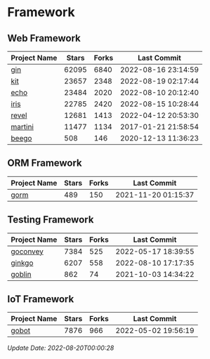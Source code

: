 # Framework

## Web Framework
| Project Name | Stars | Forks | Last Commit |
| ------------ | ----- | ----- | ----------- |
| [gin](https://github.com/gin-gonic/gin) | 62095 | 6840 | 2022-08-16 23:14:59 |
| [kit](https://github.com/go-kit/kit) | 23657 | 2348 | 2022-08-19 02:17:44 |
| [echo](https://github.com/labstack/echo) | 23484 | 2020 | 2022-08-10 20:12:40 |
| [iris](https://github.com/kataras/iris) | 22785 | 2420 | 2022-08-15 10:28:44 |
| [revel](https://github.com/revel/revel) | 12681 | 1413 | 2022-04-12 20:53:30 |
| [martini](https://github.com/go-martini/martini) | 11477 | 1134 | 2017-01-21 21:58:54 |
| [beego](https://github.com/astaxie/beego) | 508 | 146 | 2020-12-13 11:36:23 |

## ORM Framework
| Project Name | Stars | Forks | Last Commit |
| ------------ | ----- | ----- | ----------- |
| [gorm](https://github.com/jinzhu/gorm) | 489 | 150 | 2021-11-20 01:15:37 |

## Testing Framework
| Project Name | Stars | Forks | Last Commit |
| ------------ | ----- | ----- | ----------- |
| [goconvey](https://github.com/smartystreets/goconvey) | 7384 | 525 | 2022-05-17 18:39:55 |
| [ginkgo](https://github.com/onsi/ginkgo) | 6207 | 558 | 2022-08-10 17:17:35 |
| [goblin](https://github.com/franela/goblin) | 862 | 74 | 2021-10-03 14:34:22 |

## IoT Framework
| Project Name | Stars | Forks | Last Commit |
| ------------ | ----- | ----- | ----------- |
| [gobot](https://github.com/hybridgroup/gobot) | 7876 | 966 | 2022-05-02 19:56:19 |

*Update Date: 2022-08-20T00:00:28*